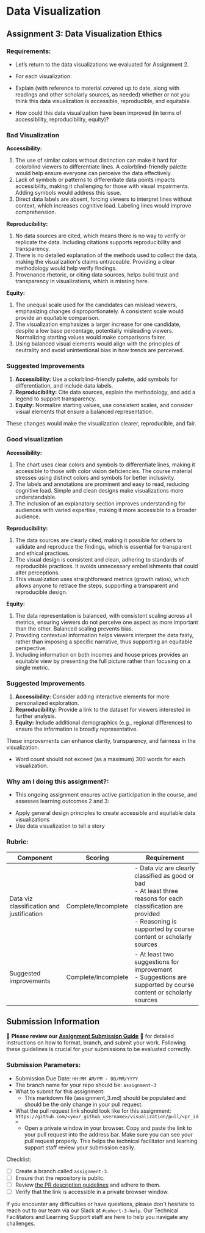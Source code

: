 # Data Visualization

## Assignment 3: Data Visualization Ethics

### Requirements:
- Let’s return to the data visualizations we evaluated for Assignment 2.  
- For each visualization: 

- Explain (with reference to material covered up to date, along with readings and other scholarly sources, as needed) whether or not you think this data visualization is accessible, reproducible, and equitable. 
- How could this data visualization have been improved (in terms of accessibility, reproducibility, equity)?

### Bad Visualization

**Accessibility:** 
1. The use of similar colors without distinction can make it hard for colorblind viewers to differentiate lines. A colorblind-friendly palette would help ensure everyone can perceive the data effectively.
2. Lack of symbols or patterns to differentiate data points impacts accessibility, making it challenging for those with visual impairments. Adding symbols would address this issue.
3. Direct data labels are absent, forcing viewers to interpret lines without context, which increases cognitive load. Labeling lines would improve comprehension.

**Reproducibility:** 
1. No data sources are cited, which means there is no way to verify or replicate the data. Including citations supports reproducibility and transparency.
2. There is no detailed explanation of the methods used to collect the data, making the visualization's claims untraceable. Providing a clear methodology would help verify findings.
3. Provenance rhetoric, or citing data sources, helps build trust and transparency in visualizations, which is missing here.

**Equity:** 
1. The unequal scale used for the candidates can mislead viewers, emphasizing changes disproportionately. A consistent scale would provide an equitable comparison.
2. The visualization emphasizes a larger increase for one candidate, despite a low base percentage, potentially misleading viewers. Normalizing starting values would make comparisons fairer.
3. Using balanced visual elements would align with the principles of neutrality and avoid unintentional bias in how trends are perceived.

### Suggested Improvements

1. **Accessibility:** Use a colorblind-friendly palette, add symbols for differentiation, and include data labels.
2. **Reproducibility:** Cite data sources, explain the methodology, and add a legend to support transparency.
3. **Equity:** Normalize starting values, use consistent scales, and consider visual elements that ensure a balanced representation.

These changes would make the visualization clearer, reproducible, and fair.

### Good visualization

**Accessibility:** 
1. The chart uses clear colors and symbols to differentiate lines, making it accessible to those with color vision deficiencies. The course material stresses using distinct colors and symbols for better inclusivity.
2. The labels and annotations are prominent and easy to read, reducing cognitive load. Simple and clean designs make visualizations more understandable.
3. The inclusion of an explanatory section improves understanding for audiences with varied expertise, making it more accessible to a broader audience.

**Reproducibility:** 
1. The data sources are clearly cited, making it possible for others to validate and reproduce the findings, which is essential for transparent and ethical practices.
2. The visual design is consistent and clean, adhering to standards of reproducible practices. It avoids unnecessary embellishments that could alter perceptions.
3. This visualization uses straightforward metrics (growth ratios), which allows anyone to retrace the steps, supporting a transparent and reproducible design.

**Equity:** 
1. The data representation is balanced, with consistent scaling across all metrics, ensuring viewers do not perceive one aspect as more important than the other. Balanced scaling prevents bias.
2. Providing contextual information helps viewers interpret the data fairly, rather than imposing a specific narrative, thus supporting an equitable perspective.
3. Including information on both incomes and house prices provides an equitable view by presenting the full picture rather than focusing on a single metric.

### Suggested Improvements

1. **Accessibility:** Consider adding interactive elements for more personalized exploration.
2. **Reproducibility:** Provide a link to the dataset for viewers interested in further analysis.
3. **Equity:** Include additional demographics (e.g., regional differences) to ensure the information is broadly representative. 

These improvements can enhance clarity, transparency, and fairness in the visualization.


- Word count should not exceed (as a maximum) 300 words for each visualization. 

### Why am I doing this assignment?:
- This ongoing assignment ensures active participation in the course, and assesses learning outcomes 2 and 3:  
* Apply general design principles to create accessible and equitable data visualizations
* Use data visualization to tell a story

### Rubric:
| Component               | Scoring   | Requirement                                                 |
|-------------------------|-----------|-------------------------------------------------------------|
| Data viz classification and justification | Complete/Incomplete | - Data viz are clearly classified as good or bad<br />- At least three reasons for each classification are provided<br />- Reasoning is supported by course content or scholarly sources |
| Suggested improvements  | Complete/Incomplete | - At least two suggestions for improvement<br />- Suggestions are supported by course content or scholarly sources |

## Submission Information

🚨 **Please review our [Assignment Submission Guide](https://github.com/UofT-DSI/onboarding/blob/main/onboarding_documents/submissions.md)** 🚨 for detailed instructions on how to format, branch, and submit your work. Following these guidelines is crucial for your submissions to be evaluated correctly.

### Submission Parameters:
* Submission Due Date: `HH:MM AM/PM - DD/MM/YYYY`
* The branch name for your repo should be: `assignment-3`
* What to submit for this assignment:
    * This markdown file (assignment_3.md) should be populated and should be the only change in your pull request.
* What the pull request link should look like for this assignment: `https://github.com/<your_github_username>/visualization/pull/<pr_id>`
    * Open a private window in your browser. Copy and paste the link to your pull request into the address bar. Make sure you can see your pull request properly. This helps the technical facilitator and learning support staff review your submission easily.

Checklist:
- [ ] Create a branch called `assignment-3`.
- [ ] Ensure that the repository is public.
- [ ] Review [the PR description guidelines](https://github.com/UofT-DSI/onboarding/blob/main/onboarding_documents/submissions.md#guidelines-for-pull-request-descriptions) and adhere to them.
- [ ] Verify that the link is accessible in a private browser window.

If you encounter any difficulties or have questions, please don't hesitate to reach out to our team via our Slack at `#cohort-3-help`. Our Technical Facilitators and Learning Support staff are here to help you navigate any challenges.
